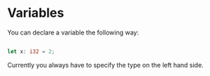 # Variables

You can declare a variable the following way:

```rust

let x: i32 = 2;

```

Currently you always have to specify the type on the left hand side.
